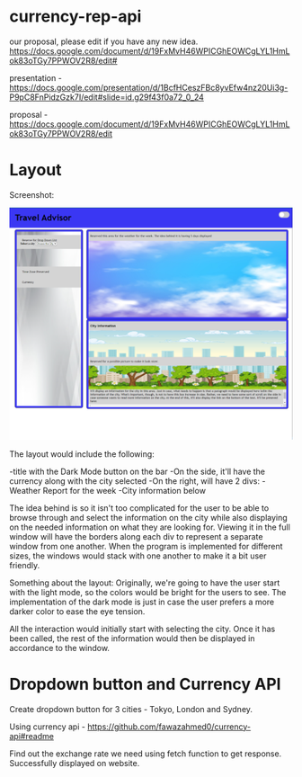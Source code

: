 # currency-rep-api

our proposal, please edit if you have any new idea.
https://docs.google.com/document/d/19FxMvH46WPICGhEOWCgLYL1HmLok83oTGy7PPWOV2R8/edit#

presentation - https://docs.google.com/presentation/d/1BcfHCeszFBc8yvEfw4nz20Ui3g-P9pC8FnPidzGzk7I/edit#slide=id.g29f43f0a72_0_24

proposal - https://docs.google.com/document/d/19FxMvH46WPICGhEOWCgLYL1HmLok83oTGy7PPWOV2R8/edit


# Layout

Screenshot:

![Screenshot Layout](https://github.com/elopez08/currency-rep-api/blob/develop/assets/images/screenshot-layout.PNG)

The layout would include the following:

-title with the Dark Mode button on the bar
-On the side, it'll have the currency along with the city selected
-On the right, will have 2 divs:
    -Weather Report for the week
    -City information below

The idea behind is so it isn't too complicated for the user to be able to browse through and select the information on the city while also displaying on the needed information on what they are looking for.  Viewing it in the full window will have the borders along each div to represent a separate window from one another.  When the program is implemented for different sizes, the windows would stack with one another to make it a bit user friendly.

Something about the layout:  Originally, we're going to have the user start with the light mode, so the colors would be bright for the users to see.  The implementation of the dark mode is just in case the user prefers a more darker color to ease the eye tension.

All the interaction would initially start with selecting the city.  Once it has been called, the rest of the information would then be displayed in accordance to the window.


# Dropdown button and Currency API

Create dropdown button for 3 cities - Tokyo, London and Sydney.

Using currency api - https://github.com/fawazahmed0/currency-api#readme

Find out the exchange rate we need using fetch function to get response. Successfully displayed on website. 

